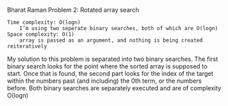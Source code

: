 Bharat Raman
Problem 2: Rotated array search

    Time complexity: O(logn)
        I’m using two seperate binary searches, both of which are O(logn)
    Space complexity: O(1)
        array is passed as an argument, and nothing is being created reiteratively

My solution to this problem is separated into two binary searches. The first binary search looks for the point where the sorted array is supposed to start. Once that is found, the second part looks for the index of the target within the numbers past (and including) the 0th term, or the numbers before. Both binary searches are separately executed and are of complexity O(logn)
